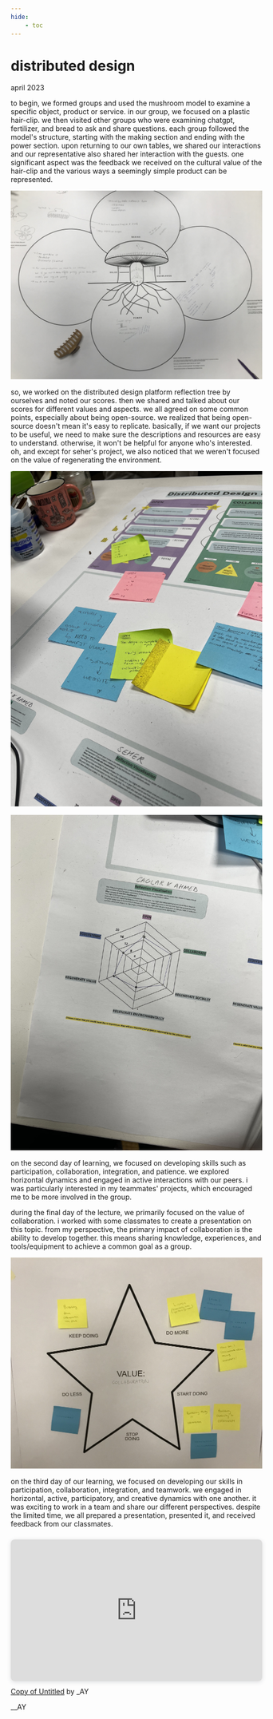 ```yaml
---
hide:
    - toc
---
```


# distributed design
april 2023

to begin, we formed groups and used the mushroom model to examine a specific object, product or service. in our group, we focused on a plastic hair-clip. we then visited other groups who were examining chatgpt, fertilizer, and bread to ask and share questions. each group followed the model's structure, starting with the making section and ending with the power section. upon returning to our own tables, we shared our interactions and our representative also shared her interaction with the guests. one significant aspect was the feedback we received on the cultural value of the hair-clip and the various ways a seemingly simple product can be represented.

![](../images/11_dd/dd1.jpg)

so, we worked on the distributed design platform reflection tree by ourselves and noted our scores. then we shared and talked about our scores for different values and aspects. we all agreed on some common points, especially about being open-source. we realized that being open-source doesn't mean it's easy to replicate. basically, if we want our projects to be useful, we need to make sure the descriptions and resources are easy to understand. otherwise, it won't be helpful for anyone who's interested. oh, and except for seher's project, we also noticed that we weren't focused on the value of regenerating the environment.

![](../images/11_dd/dd2.jpg)

![](../images/11_dd/dd4.jpg)

on the second day of learning, we focused on developing skills such as participation, collaboration, integration, and patience. we explored horizontal dynamics and engaged in active interactions with our peers. i was particularly interested in my teammates' projects, which encouraged me to be more involved in the group.

during the final day of the lecture, we primarily focused on the value of collaboration. i worked with some classmates to create a presentation on this topic. from my perspective, the primary impact of collaboration is the ability to develop together. this means sharing knowledge, experiences, and tools/equipment to achieve a common goal as a group.

![](../images/11_dd/dd3.jpg)

on the third day of our learning, we focused on developing our skills in participation, collaboration, integration, and teamwork. we engaged in horizontal, active, participatory, and creative dynamics with one another. it was exciting to work in a team and share our different perspectives. despite the limited time, we all prepared a presentation, presented it, and received feedback from our classmates.

<div style="position: relative; width: 100%; height: 0; padding-top: 56.2500%;
 padding-bottom: 0; box-shadow: 0 2px 8px 0 rgba(63,69,81,0.16); margin-top: 1.6em; margin-bottom: 0.9em; overflow: hidden;
 border-radius: 8px; will-change: transform;">
  <iframe loading="lazy" style="position: absolute; width: 100%; height: 100%; top: 0; left: 0; border: none; padding: 0;margin: 0;"
    src="https:&#x2F;&#x2F;www.canva.com&#x2F;design&#x2F;DAFhapFbKvg&#x2F;view?embed" allowfullscreen="allowfullscreen" allow="fullscreen">
  </iframe>
</div>
<a href="https:&#x2F;&#x2F;www.canva.com&#x2F;design&#x2F;DAFhapFbKvg&#x2F;view?utm_content=DAFhapFbKvg&amp;utm_campaign=designshare&amp;utm_medium=embeds&amp;utm_source=link" target="_blank" rel="noopener">Copy of Untitled</a> by _AY

__AY